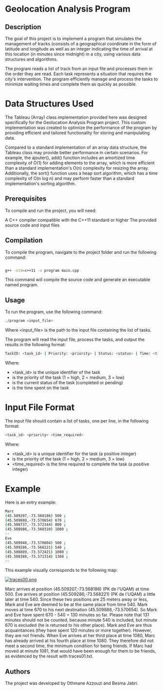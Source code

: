 # Geolocation Analysis Program
## Description
The goal of this project is to implement a program that simulates the management of tracks (consists of a geographical coordinate in the form of latitude and longitude as well as an integer indicating the time of arrival at this location (in minutes since midnight) in a city, using various data structures and algorithms.

The program reads a list of track from an input file and processes them in the order they are read. Each task represents a situation that requires the city's intervention. The program efficiently manage and process the tasks to minimize waiting times and complete them as quickly as possible.

# Data Structures Used

The Tableau (Array) class implementation provided here was designed specifically for the Geolocation Analysis Program project. This custom implementation was created to optimize the performance of the program by providing efficient and tailored functionality for storing and manipulating data.

Compared to a standard implementation of an array data structure, the Tableau class may provide better performance in certain scenarios. For example, the ajouter(), add() function includes an amortized time complexity of O(1) for adding elements to the array, which is more efficient than a standard implementation's O(n) complexity for resizing the array. Additionally, the sort() function uses a heap sort algorithm, which has a time complexity of O(n log n) and may perform faster than a standard implementation's sorting algorithm.


## Prerequisites

To compile and run the project, you will need:

A C++ compiler compatible with the C++11 standard or higher
The provided source code and input files

## Compilation

To compile the program, navigate to the project folder and run the following command:

```bash

g++ -std=c++11 -o program main.cpp

```

This command will compile the source code and generate an executable named program.

## Usage

To run the program, use the following command:

```bash
./program <input_file>
```

Where <input_file> is the path to the input file containing the list of tasks.

The program will read the input file, process the tasks, and output the results in the following format:

```bash
TaskID: <task_id> | Priority: <priority> | Status: <status> | Time: <time>
```

Where:

* <task_id> is the unique identifier of the task
* <priority> is the priority of the task (1 = high, 2 = medium, 3 = low)
* <status> is the current status of the task (completed or pending)
* <time> is the time spent on the task

# Input File Format

The input file should contain a list of tasks, one per line, in the following format:


```bash
<task_id> <priority> <time_required>
```
Where:

* <task_id> is a unique identifier for the task (a positive integer)
* <priority> is the priority of the task (1 = high, 2 = medium, 3 = low)
* <time_required> is the time required to complete the task (a positive integer)

# Example
Here is an entry example: 


```bash
Marc
(45.509207,-73.568186) 500 ;
(45.509888,-73.570654) 670 ;
(45.508737,-73.572344) 800 ;
(45.508986,-73.568310) 1080 ;
--
Eve
(45.509948,-73.570804) 500 ;
(45.509286,-73.568221) 540 ;
(45.508809,-73.572421) 1080 ;
(45.508380,-73.571314) 1360 ;
--
```

This example visually corresponds to the following map:

[![traces00.png](https://i.postimg.cc/hGfkc8F6/traces00.png)](https://postimg.cc/HJ1Ztyk9)

Marc arrives at position (45.509207,-73.568186) (PK de l'UQAM) at time 500. Ève arrives at position (45.509286,-73.568221) (PK de l'UQAM) a little later at time 540. Since these two positions are 25 meters away or less, Mark and Eve are deemed to be at the same place from time 540. Mark moves at time 670 to his next destination (45.509888,-73.570654). So Mark and Eve have spent 670 - 540 = 130 minutes so far. Please note that 131 minutes should not be counted, because minute 540 is included, but minute 670 is excluded (he is returned to his other place). Mark and Eve are thus acquaintances (they have spent 120 minutes or more together). However, they are not friends. When Eve arrives at her third place at time 1080, Marc has already arrived at his fourth place at time 1080. They therefore did not meet a second time, the minimum condition for being friends. If Marc had moved at minute 1081, that would have been enough for them to be friends, as evidenced by the result with traces01.txt.

## Authors

The project was developed by Othmane Azzouzi and Besma Jabri.

